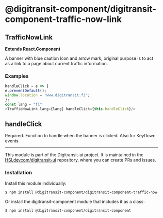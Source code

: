 # @digitransit-component/digitransit-component-traffic-now-link

<!-- Generated by documentation.js. Update this documentation by updating the source code. -->

## TrafficNowLink

**Extends React.Component**

A banner with blue caution Icon and arrow mark, original purpose is to act as a link to a page about current traffic information.

### Examples

```javascript
handleClick = e => {
e.preventDefault();
window.location = 'www.digitransit.fi';
};
const lang = "fi"
<TrafficNowLink lang={lang} handleClick={this.handleClick}/>
```

## handleClick

Required. Function to handle when the banner is clicked. Also for KeyDown events

<!-- This file is automatically generated. Please don't edit it directly:
if you find an error, edit the source file (likely index.js), and re-run
./scripts/generate-readmes in the digitransit-component project. -->

---

This module is part of the Digitransit-ui project. It is maintained in the
[HSLdevcom/digitransit-ui](https://github.com/HSLdevcom/digitransit-ui) repository, where you can create
PRs and issues.

### Installation

Install this module individually:

```sh
$ npm install @digitransit-component/digitransit-component-traffic-now-link
```

Or install the digitransit-component module that includes it as a class:

```sh
$ npm install @digitransit-component/digitransit-component
```

